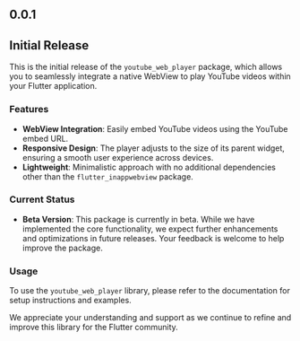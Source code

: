 ## 0.0.1

## Initial Release

This is the initial release of the `youtube_web_player` package, which allows you to seamlessly integrate a native WebView to play YouTube videos within your Flutter application.

### Features
- **WebView Integration**: Easily embed YouTube videos using the YouTube embed URL.
- **Responsive Design**: The player adjusts to the size of its parent widget, ensuring a smooth user experience across devices.
- **Lightweight**: Minimalistic approach with no additional dependencies other than the `flutter_inappwebview` package.

### Current Status
- **Beta Version**: This package is currently in beta. While we have implemented the core functionality, we expect further enhancements and optimizations in future releases. Your feedback is welcome to help improve the package.

### Usage
To use the `youtube_web_player` library, please refer to the documentation for setup instructions and examples.

We appreciate your understanding and support as we continue to refine and improve this library for the Flutter community.
